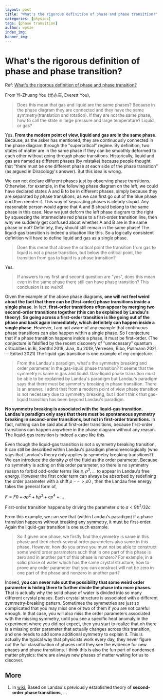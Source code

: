 ```yaml
---
layout: post
title: "What's the rigorous definition of phase and phase transition?"
categories: [physics]
tags: [phase transition]
author: wpsze
index_img: 
banner_img: 
---
```


# What's the rigorous definition of phase and phase transition?

Ref: [What's the rigorous definition of phase and phase transition?](https://physics.stackexchange.com/questions/313758/whats-the-rigorous-definition-of-phase-and-phase-transition)

From Yi-Zhuang You (尤亦庄, Everett You),

> Does this mean that gas and liquid are the same phases? Because in the phase diagram they are connected and they have the same symmetry(translation and rotation). If they are not the same phase, how to call the state in large pressure and large temperature? Liquid or gas?

Yes. **From the modern point of view, liquid and gas are in the same phase**. Because, as the asker has mentioned, they are continuously connected in the phase diagram through the "supercritical" regime. By definition, two states of matter are in the same phase if they can be smoothly deformed to each other without going through phase transitions. Historically, liquid and gas are named as different phases (by mistake) because people thought that "there must be one different phase at each side of the phase transition" (as argued in Diracology's answer). But this idea is wrong.

We can not declare different phases just by observing phase transitions. Otherwise, for example, in the following phase diagram on the left, we could have declared states A and B to be in different phases, simply because they are separated by phase transitions, as we can first go out of the blue phase and then reenter it. This way of separating phases is clearly stupid. Any reasonable person would agree that A and B should belong to the same phase in this case. Now we just deform the left phase diagram to the right by squeezing the intermediate red phase to a first-order transition line, then why we suddenly get confused about whether A and B are in the same phase or not? Definitely, they should still remain in the same phase! The liquid-gas transition is indeed a situation like this. So a logically consistent definition will have to define liquid and gas as a single phase.

> Does this mean that above the critical point the transition from gas to liquid is not a phase transition, but below the critical point, the transition from gas to liquid is a phase transition?

Yes.

> If answers to my first and second question are "yes", does this mean even in the same phase there still can have phase transition? This conclusion is so weird!

Given the example of the above phase diagrams, **one will not feel weird about the fact that there can be (first-order) phase transitions inside a single phase**. In fact, **first-order transitions often appear by merging two second-order transitions together (this can be explained by Landau's theory)**. **So going across a first-order transition is like going out of the phase and back again immediately, which definitely can happen inside a single phase**. However, I am not aware of any example that continuous phase transitions can also happen within a single phase. So I conjecture that if a phase transition happens inside a phase, it must be first-order. (The conjecture is falsified by the recent discovery of "unnecessary" quantum criticalities in Bi, Senthil 2018, Jian, Xu 2019, Verresen, Bibo, Pollmann 2021. -- Edited 2021) The liquid-gas transition is one example of my conjecture.

> From the Landau's paradigm, what's the symmetry breaking and order parameter in the gas-liquid phase transition? It seems that the symmetry is same in gas and liquid. Gas-liquid phase transition must be able to be explained by Landau's paradigm but Landau's paradigm says that there must be symmetry breaking in phase transition. There is an answer. I admit that from a modern point of view phase transition is not necessary due to symmetry breaking, but I don't think that gas-liquid transition has been beyond Landau's paradigm.

**No symmetry breaking is associated with the liquid-gas transition. Landau's paradigm only says that there must be spontaneous symmetry breaking in second-order transitions, but not in first-order transitions.** In fact, nothing can be said about first-order transitions, because first-order transitions can happen anywhere in the phase diagram without any reason. The liquid-gas transition is indeed a case like this.

Even though the liquid-gas transition is not a symmetry breaking transition, it can still be described within Landau's paradigm phenomenologically (who says that Landau's theory only applies to symmetry breaking transitions?). We can introduce the density $\rho$ of the fluid as the order parameter. Because no symmetry is acting on this order parameter, so there is no symmetry reason to forbid odd-order terms like $\rho, \rho^3, ...$ to appear in Landau's free energy. However the first order term can always be absorbed by redefining the order parameter with a shift $\rho --> \rho 0$ , then the Landau free energy takes the general form of,

$F = F0 + a\rho^2 + b\rho^3 + c\rho^4 + ...$

First-order transition happens by driving the parameter $a$ to $a < 9b^2/32c$

From this example, we can see that (within Landau's paradigm) if a phase transition happens without breaking any symmetry, it must be first-order. Again the liquid-gas transition is one such example.

> So if given one phase, we firstly find the symmetry is same in this phase and then check several order parameters also same in this phase. However, how do you prove you must not be able to construct some weird order parameters such that in one part of this phase is zero and in another part of this phase is nonzero? For example, in a solid phase of water which has the same crystal structure, how to prove any order parameter that you can construct will not be zero in one part of the phase and nonzero in another part?

Indeed, **you can never rule out the possibility that some weird order parameter is hiding there to further divide the phase into more phases.** That is actually why the solid phase of water is divided into so many different crystal phases. Each crystal structure is associated with a different symmetry-breaking pattern. Sometimes the symmetries are just so complicated that you may miss one or two of them if you are not careful enough. In that case, you will also miss the order parameters associated with the missing symmetry, until you see a specific heat anomaly in the experiment where you did not expect, then you start to realize that oh there is a missing order parameter that actually changes across this transition, and one needs to add some additional symmetry to explain it. This is actually the typical way that physicists work every day, they never figure out the full classification of phases until they see the evidence for new phases and phase transitions. I think this is also the fun part of condensed matter physics: there are always new phases of matter waiting for us to discover.

## More
1. In [wiki](https://en.wikipedia.org/wiki/Ginzburg%E2%80%93Landau_theory), Based on Landau's previously established theory of **second-order phase transitions,** ...

